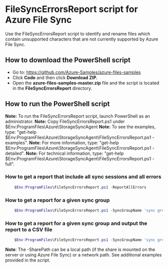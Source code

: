 # FileSyncErrorsReport script for Azure File Sync

Use the FileSyncErrorsReport script to identify and rename files which contain unsupported characters that are not currently supported by Azure File Sync. 

## How to download the PowerShell script

- Go to: https://github.com/Azure-Samples/azure-files-samples
- Click **Code** and then click **Download ZIP.**
- Open the **azure-files-samples-master.zip** file and the script is located in the **FileSyncErrorsReport** directory.

## How to run the PowerShell script

**Note:** To run the FileSyncErrorsReport script, launch PowerShell as an administrator.
**Note:** Copy FileSyncErrorsReport.ps1 under $Env:ProgramFiles\Azure\StorageSyncAgent
**Note:** To see the examples, type: "get-help $Env:ProgramFiles\Azure\StorageSyncAgent\FileSyncErrorsReport.ps1 -examples".
**Note:** For more information, type: "get-help $Env:ProgramFiles\Azure\StorageSyncAgent\FileSyncErrorsReport.ps1 -detailed".
**Note:** For technical information, type: "get-help $Env:ProgramFiles\Azure\StorageSyncAgent\FileSyncErrorsReport.ps1 -full".

### How to get a report that include all sync sessions and all errors
```powershell
    $Env:ProgramFiles\FileSyncErrorsReport.ps1 -ReportAllErrors
```
### How to get a report for a given sync group
```powershell
    $Env:ProgramFiles\FileSyncErrorsReport.ps1 -SyncGroupName 'sync group name'
```

### How to get a report for a given sync group and output the report to a CSV file
```powershell
    $Env:ProgramFiles\FileSyncErrorsReport.ps1 -SyncGroupName 'sync group name'  -CsvPath 'output_path.CSV'
```

**Note**: The -SharePath can be a local path (if the share is mounted on the server or using Azure File Sync) or a network path. See additional examples provided in the script.